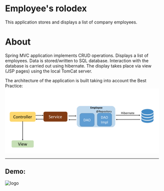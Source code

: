 # Employee's rolodex 
This application stores and displays a list of company employees.


# About
Spring MVC application implements CRUD operations. Displays a list of employees.
Data is stored/written to SQL database. Interaction with the database is carried out using hibernate. The display takes place via view (JSP pages) using the local TomCat server.

The architecture of the application is built taking into account the Best Practice:
![Screenshot](BestPractice.png)

___

## Demo:
![logo](https://media.giphy.com/media/CoNJ7TOlfz5mB5LtRp/giphy.gif) 

